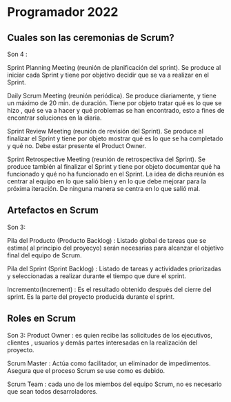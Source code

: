 # Programador 2022

## Cuales son las ceremonias de Scrum?
Son 4 :

Sprint Planning Meeting (reunión de planificación del sprint). Se produce al iniciar cada
Sprint y tiene por objetivo decidir que se va a realizar en el Sprint.

Daily Scrum Meeting (reunión periódica). Se produce diariamente, y tiene un máximo de
20 min. de duración. Tiene por objeto tratar qué es lo que se hizo , qué se va a hacer y
qué problemas se han encontrado, esto a fines de encontrar soluciones en la diaria.

Sprint Review Meeting (reunión de revisión del Sprint). Se produce al finalizar el Sprint y
tiene por objeto mostrar qué es lo que se ha completado y qué no. Debe estar presente el
Product Owner.

Sprint Retrospective Meeting (reunión de retrospectiva del Sprint). Se produce también al
finalizar el Sprint y tiene por objeto documentar qué ha funcionado y qué no ha funcionado
en el Sprint. La idea de dicha reunión es centrar al equipo en lo que salió bien y en lo que
debe mejorar para la próxima iteración. De ninguna manera se centra en lo que salió mal.


## Artefactos  en Scrum

Son 3:

Pila del Producto (Producto Backlog) : Listado global de tareas que se estima( al principio del proyecyo)
serán necesarias para alcanzar el objetivo final del equipo de Scrum.

Pila del Sprint (Sprint Backlog) : Listado de tareas y actividades priorizadas y seleccionadas a realizar 
durante el tiempo que dure el sprint.

Incremento(Increment) : Es el resultado obtenido después del cierre del sprint.
Es la parte del proyecto producida durante el sprint. 


## Roles en Scrum
Son 3:
Product Owner : es quien recibe las solicitudes de los ejecutivos, clientes , usuarios y demás partes interesadas en la realización del proyecto.

Scrum Master : Actúa como facilitador, un eliminador de impedimentos. Asegura que el proceso Scrum se use
como es debido.

Scrum Team : cada uno de los miembos del equipo Scrum, no es necesario que sean todos desarroladores.
